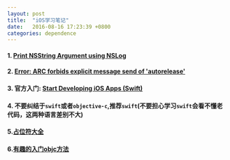 ```yaml
---
layout: post
title:  "iOS学习笔记"
date:   2016-08-16 17:23:39 +0800
categories: dependence
---
```


#### 1. [Print NSString Argument using NSLog](http://stackoverflow.com/questions/6597305/print-nsstring-argument-using-nslog)

#### 2. [Error: ARC forbids explicit message send of 'autorelease' ](http://blog.csdn.net/wildcatlele/article/details/9997535)

#### 3. 官方入门: [Start Developing iOS Apps (Swift)](https://developer.apple.com/library/prerelease/content/referencelibrary/GettingStarted/DevelopiOSAppsSwift/Lesson2.html)

#### 4. 不要纠结于`swift`或者`objective-c`,推荐`swift`(不要担心学习`swift`会看不懂老代码，这两种语言差别不大)

#### 5.[占位符大全](https://developer.apple.com/library/mac/documentation/Cocoa/Conceptual/Strings/Articles/formatSpecifiers.html#//apple_ref/doc/uid/TP40004265-SW1)

#### 6.[有趣的入门objc方法](http://tryobjectivec.codeschool.com/)
